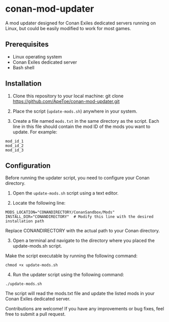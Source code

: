 # conan-mod-updater

A mod updater designed for Conan Exiles dedicated servers running on Linux, but could be easily modified to work for most games.

## Prerequisites
- Linux operating system
- Conan Exiles dedicated server
- Bash shell

## Installation

1. Clone this repository to your local machine:
git clone https://github.com/ApeToe/conan-mod-updater.git

2. Place the script (`update-mods.sh`) anywhere in your system.

3. Create a file named `mods.txt` in the same directory as the script. Each line in this file should contain the mod ID of the mods you want to update. For example:
```
mod_id_1
mod_id_2
mod_id_3
```

## Configuration

Before running the updater script, you need to configure your Conan directory.

1. Open the `update-mods.sh` script using a text editor.

2. Locate the following line:
```
MODS_LOCATION="CONANDIRECTORY/ConanSandbox/Mods"
INSTALL_DIR="CONANDIRECTORY"  # Modify this line with the desired installation path
```
Replace CONANDIRECTORY with the actual path to your Conan directory.

3. Open a terminal and navigate to the directory where you placed the update-mods.sh script.

Make the script executable by running the following command:
```
chmod +x update-mods.sh
```
4. Run the updater script using the following command:
```
./update-mods.sh
```
The script will read the mods.txt file and update the listed mods in your Conan Exiles dedicated server.



Contributions are welcome! If you have any improvements or bug fixes, feel free to submit a pull request.
